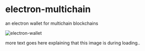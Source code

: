 # electron-multichain
an electron wallet for multichain blockchains

![electron-wallet](https://media.discordapp.net/attachments/407746101303836683/407768002281603072/Screen_Shot_2018-01-29_at_10.23.45_PM.png)

more text goes here explaining that this image is during loading..
